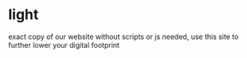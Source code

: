 # light
exact copy of our website without scripts or js needed, use this site to further lower your digital footprint
